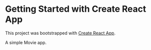 # Getting Started with Create React App

This project was bootstrapped with [Create React App](https://github.com/facebook/create-react-app).

A simple Movie app.


